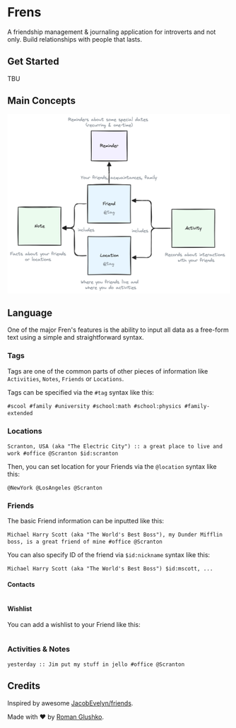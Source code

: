 # Frens

A friendship management & journaling application for introverts and not only.
Build relationships with people that lasts.

## Get Started

TBU

## Main Concepts

![Diagram](./docs/friens-data-model.png?raw=true)

## Language

One of the major Fren's features is the ability to input all data as a free-form text using a simple and straightforward syntax.

### Tags

Tags are one of the common parts of other pieces of information like `Activities`, `Notes`, `Friends` or `Locations`.

Tags can be specified via the `#tag` syntax like this:

```text
#scool #family #university #school:math #school:physics #family-extended
```

### Locations

```text
Scranton, USA (aka "The Electric City") :: a great place to live and work #office @Scranton $id:scranton
```

Then, you can set location for your Friends via the `@location` syntax like this:

```text
@NewYork @LosAngeles @Scranton
```

### Friends

The basic Friend information can be inputted like this:

```text
Michael Harry Scott (aka "The World's Best Boss"), my Dunder Mifflin boss, is a great friend of mine #office @Scranton
```

You can also specify ID of the friend via `$id:nickname` syntax like this:

```text
Michael Harry Scott (aka "The World's Best Boss") $id:mscott, ...
```

#### Contacts

```text

```

#### Wishlist

You can add a wishlist to your Friend like this:

```text
```

### Activities & Notes

```text
yesterday :: Jim put my stuff in jello #office @Scranton
```

## Credits

Inspired by awesome [JacobEvelyn/friends](https://github.com/JacobEvelyn/friends).

Made with ❤️ by [Roman Glushko]().